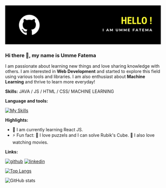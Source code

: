 ![](https://github.com/ummeFA/ummeFA/blob/main/banner-gh.png)

### Hi there 👋, my name is Umme Fatema
I am passionate about learning new things and love sharing knowledge with others. I am interested in **Web Development** and started to explore this field using various tools and libraries. I am also enthusiast about **Machine Learning** and thrive to learn more everyday!

**Skills:** JAVA / JS / HTML / CSS/ MACHINE LEARNING

**Language and tools:** 

[![My Skills](https://skills.thijs.gg/icons?i=java,python,js,nodejs,html,css)](https://skills.thijs.gg)

**Highlights:**
- 🌱 I am currently learning React JS. 
- ⚡ Fun fact:  🧩 I love puzzels and I can solve Rubik's Cube. 🎥 I also love watching movies. 

**Links:**

[<img src='https://cdn.jsdelivr.net/npm/simple-icons@3.0.1/icons/github.svg' alt='github' height='40'>](https://github.com/ummeFA)  [<img src='https://cdn.jsdelivr.net/npm/simple-icons@3.0.1/icons/linkedin.svg' alt='linkedin' height='40'>](https://www.linkedin.com/in/umme-fatema-052876198)  



[![Top Langs](https://github-readme-stats.vercel.app/api/top-langs/?username=ummeFA)](https://github.com/anuraghazra/github-readme-stats)

![GitHub stats](https://github-readme-stats.vercel.app/api?username=ummeFA&show_icons=true)  

  

